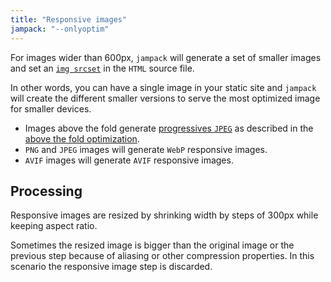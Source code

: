 ```yaml
---
title: "Responsive images"
jampack: "--onlyoptim"
---
```


For images wider than 600px, `jampack` will generate a set of smaller images and set an [`img srcset`](https://developer.mozilla.org/en-US/docs/Learn/HTML/Multimedia_and_embedding/Responsive_images) in the `HTML` source file.

In other words, you can have a single image in your static site and `jampack` will create the different smaller versions to serve the most optimized image for smaller devices.

- Images above the fold generate [progressives `JPEG`](https://www.thewebmaster.com/progressive-jpegs/) as described in the [above the fold optimization](../optimize-above-the-fold/).
- `PNG` and `JPEG` images will generate `WebP` responsive images.
- `AVIF` images will generate `AVIF` responsive images.

## Processing

Responsive images are resized by shrinking width by steps of 300px while keeping aspect ratio.

Sometimes the resized image is bigger than the original image or the previous step because of aliasing or other compression properties. In this scenario the responsive image step is discarded.
